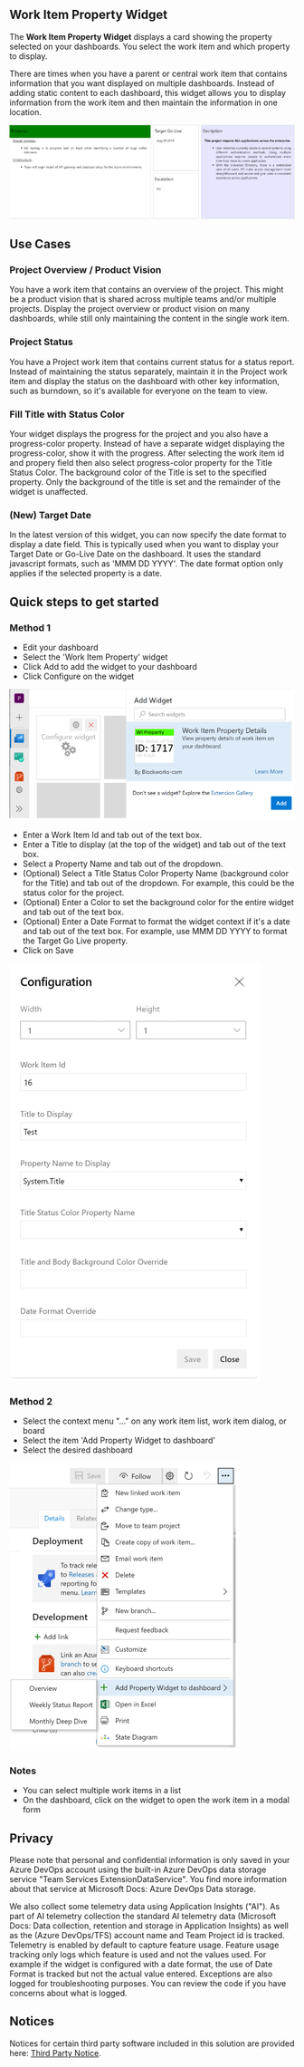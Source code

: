 ## Work Item Property Widget ##

The **Work Item Property Widget** displays a card showing the property selected on your dashboards. You select the work item and which property to display.

There are times when you have a parent or central work item that contains information that you want displayed on multiple dashboards. Instead of adding static content to each dashboard, this widget allows you to display information from the work item and then maintain the information in one location. 

![detailed cards](static/images/detailed-cards.png)

## Use Cases

### Project Overview / Product Vision
You have a work item that contains an overview of the project. This might be a product vision that is shared across multiple teams and/or multiple projects. Display the project overview or product vision on many dashboards, while still only maintaining the content in the single work item. 

### Project Status
You have a Project work item that contains current status for a status report. Instead of maintaining the status separately, maintain it in the Project work item and display the status on the dashboard with other key information, such as burndown, so it's available for everyone on the team to view.

### Fill Title with Status Color
Your widget displays the progress for the project and you also have a progress-color property. Instead of have a separate widget displaying the progress-color, show it with the progress. After selecting the work item id and propery field then also select progress-color property for the Title Status Color. The background color of the Title is set to the specified property. Only the background of the title is set and the remainder of the widget is unaffected. 

### (New) Target Date
In the latest version of this widget, you can now specify the date format to display a date field. This is typically used when you want to display your Target Date or Go-Live Date on the dashboard. It uses the standard javascript formats, such as 'MMM DD YYYY'. The date format option only applies if the selected property is a date.

## Quick steps to get started

### Method 1

- Edit your dashboard
- Select the 'Work Item Property' widget
- Click Add to add the widget to your dashboard
- Click Configure on the widget

![add widget](static/images/add-widget-steps.png)

- Enter a Work Item Id and tab out of the text box.
- Enter a Title to display (at the top of the widget) and tab out of the text box.
- Select a Property Name and tab out of the dropdown.
- (Optional) Select a Title Status Color Property Name (background color for the Title) and tab out of the dropdown. For example, this could be the status color for the project.
- (Optional) Enter a Color to set the background color for the entire widget and tab out of the text box.
- (Optional) Enter a Date Format to format the widget context if it's a date and tab out of the text box. For example, use MMM DD YYYY to format the Target Go Live property.
- Click on Save

![add wi](static/images/wi-property-configuration.png)

### Method 2

- Select the context menu "..." on any work item list, work item dialog, or board
- Select the item 'Add Property Widget to dashboard'
- Select the desired dashboard

![add to dashboard](static/images/add-dashboard.png)

### Notes

- You can select multiple work items in a list
- On the dashboard, click on the widget to open the work item in a modal form 

## Privacy
Please note that personal and confidential information is only saved in your Azure DevOps account using the built-in Azure DevOps data storage service "Team Services ExtensionDataService". You find more information about that service at Microsoft Docs: Azure DevOps Data storage.

We also collect some telemetry data using Application Insights ("AI"). As part of AI telemetry collection the standard AI telemetry data (Microsoft Docs: Data collection, retention and storage in Application Insights) as well as the (Azure DevOps/TFS) account name and Team Project id is tracked. Telemetry is enabled by default to capture feature usage. Feature usage tracking only logs which feature is used and not the values used. For example if the widget is configured with a date format, the use of Date Format is tracked but not the actual value entered. Exceptions are also logged for troubleshooting purposes. You can review the code if you have concerns about what is logged.

## Notices
Notices for certain third party software included in this solution are provided here: [Third Party Notice](ThirdPartyNotices.txt).
